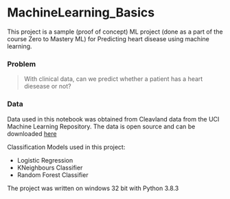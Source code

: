 # MachineLearning_Basics

This project is a sample (proof of concept) ML project (done as a part of the course Zero to Mastery ML) for Predicting heart disease using machine learning. 


### Problem
> With clinical data, can we predict whether a patient has a heart diesease or not?

### Data 
Data used in this notebook was obtained from Cleavland data from the UCI Machine Learning Repository. The data is open source and can be downloaded [here](https://archive.ics.uci.edu/ml/datasets/heart+Disease)

Classification Models used in this project:
- Logistic Regression 
- KNeighbours Classifier 
- Random Forest Classifier 

The project was written on windows 32 bit with Python 3.8.3
